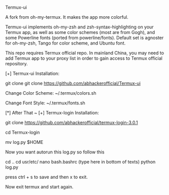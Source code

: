 Termux-ui

A fork from oh-my-termux. It makes the app more colorful.

Termux-ui implements oh-my-zsh and zsh-syntax-highlighting on your Termux app, as well as some color schemes (most are from Gogh), and some Powerline fonts (ported from powerline/fonts). Default set is agnoster for oh-my-zsh, Tango for color scheme, and Ubuntu font.

This repo requires Termux official repo. In mainland China, you may need to add Termux app to your proxy list in order to gain access to Termux official repository.

[+] Termux-ui Installation:

git clone git clone https://github.com/abhackerofficial/Termux-ui

Change Color Scheme: ~/.termux/colors.sh

Change Font Style: ~/.termux/fonts.sh


[*] After That ~
[+] Termux-login Installation:

git clone https://github.com/abhackerofficial/termux-login-3.0.1

cd Termux-login

mv log.py $HOME

Now you want autorun this log.py so follow this

cd ..
cd usr/etc/
nano bash.bashrc
(type here in bottom of texts) python log.py

press ctrl + s to save and then x to exit.

Now exit termux and start again.
